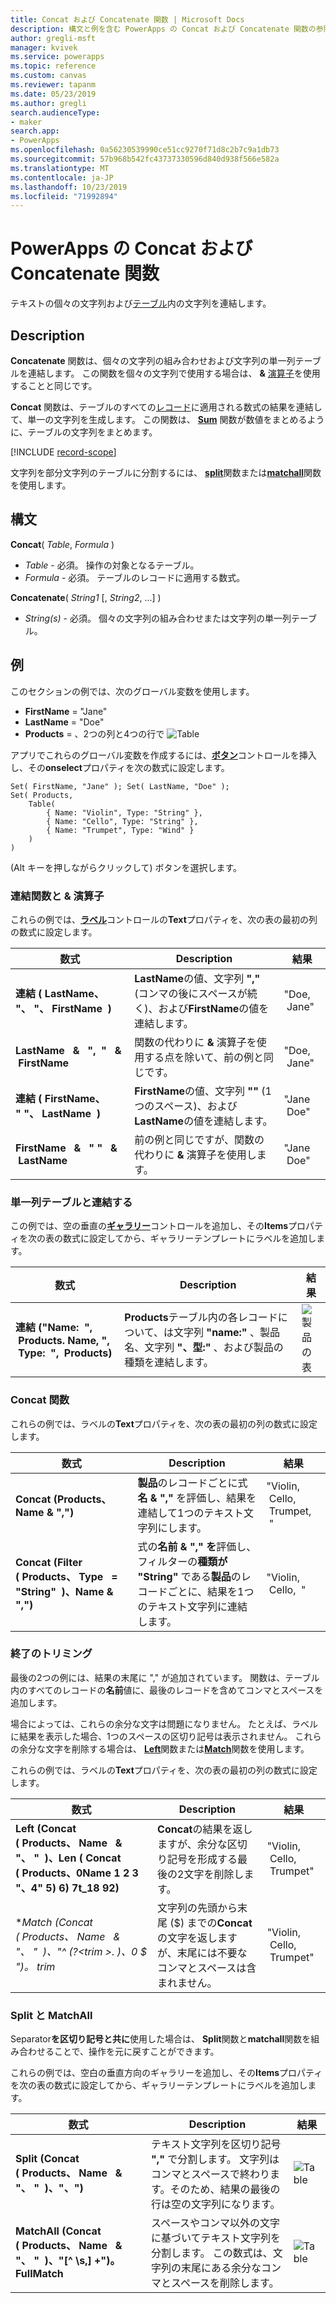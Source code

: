 ```yaml
---
title: Concat および Concatenate 関数 | Microsoft Docs
description: 構文と例を含む PowerApps の Concat および Concatenate 関数の参照情報
author: gregli-msft
manager: kvivek
ms.service: powerapps
ms.topic: reference
ms.custom: canvas
ms.reviewer: tapanm
ms.date: 05/23/2019
ms.author: gregli
search.audienceType:
- maker
search.app:
- PowerApps
ms.openlocfilehash: 0a56230539990ce51cc9270f71d8c2b7c9a1db73
ms.sourcegitcommit: 57b968b542fc43737330596d840d938f566e582a
ms.translationtype: MT
ms.contentlocale: ja-JP
ms.lasthandoff: 10/23/2019
ms.locfileid: "71992894"
---
```

# <a name="concat-and-concatenate-functions-in-powerapps"></a>PowerApps の Concat および Concatenate 関数

テキストの個々の文字列および[テーブル](../working-with-tables.md)内の文字列を連結します。

## <a name="description"></a>Description

**Concatenate** 関数は、個々の文字列の組み合わせおよび文字列の単一列テーブルを連結します。 この関数を個々の文字列で使用する場合は、 **&** [演算子](operators.md)を使用することと同じです。

**Concat** 関数は、テーブルのすべての[レコード](../working-with-tables.md#records)に適用される数式の結果を連結して、単一の文字列を生成します。 この関数は、 **[Sum](function-aggregates.md)** 関数が数値をまとめるように、テーブルの文字列をまとめます。

[!INCLUDE [record-scope](../../../includes/record-scope.md)]

文字列を部分文字列のテーブルに分割するには、 [**split**](function-split.md)関数または[**matchall**](function-ismatch.md)関数を使用します。

## <a name="syntax"></a>構文

**Concat**( *Table*, *Formula* )

- *Table* - 必須。  操作の対象となるテーブル。
- *Formula* - 必須。  テーブルのレコードに適用する数式。

**Concatenate**( *String1* [, *String2*, ...] )

- *String(s)* - 必須。  個々の文字列の組み合わせまたは文字列の単一列テーブル。

## <a name="examples"></a>例

このセクションの例では、次のグローバル変数を使用します。

- **FirstName** = "Jane"
- **LastName** = "Doe"
- **Products**  = 、2つの列と4つの行で ![Table ](media/function-concatenate/products.png)

アプリでこれらのグローバル変数を作成するには、[**ボタン**](../controls/control-button.md)コントロールを挿入し、その**onselect**プロパティを次の数式に設定します。

```powerapps-dot
Set( FirstName, "Jane" ); Set( LastName, "Doe" );
Set( Products,
    Table(
        { Name: "Violin", Type: "String" },
        { Name: "Cello", Type: "String" },
        { Name: "Trumpet", Type: "Wind" }
    )
)
```

(Alt キーを押しながらクリックして) ボタンを選択します。

### <a name="concatenate-function-and-the--operator"></a>連結関数と & 演算子

これらの例では、[**ラベル**](../controls/control-text-box.md)コントロールの**Text**プロパティを、次の表の最初の列の数式に設定します。

| 数式 | Description | 結果 |
|---------|-------------|--------|
| **連結 (&nbsp;LastName、&nbsp; "、&nbsp;"、&nbsp;FirstName &nbsp;)** | **LastName**の値、文字列 **","** (コンマの後にスペースが続く)、および**FirstName**の値を連結します。 | "Doe, &nbsp;Jane" |
| **LastName &nbsp; & &nbsp; ", &nbsp;" &nbsp; & &nbsp;FirstName** | 関数の代わりに **&** 演算子を使用する点を除いて、前の例と同じです。 | "Doe, &nbsp;Jane" |
| **連結 (&nbsp;FirstName、&nbsp; "&nbsp;"、&nbsp;LastName &nbsp;)** | **FirstName**の値、文字列 **""** (1 つのスペース)、および**LastName**の値を連結します。 | "Jane &nbsp;Doe" |
| **FirstName &nbsp; & &nbsp; "&nbsp;" &nbsp; & &nbsp;LastName** | 前の例と同じですが、関数の代わりに **&** 演算子を使用します。 | "Jane &nbsp;Doe" |

### <a name="concatenate-with-a-single-column-table"></a>単一列テーブルと連結する

この例では、空の垂直の[**ギャラリー**](../controls/control-gallery.md)コントロールを追加し、その**Items**プロパティを次の表の数式に設定してから、ギャラリーテンプレートにラベルを追加します。

| 数式 | Description | 結果 |
|---------|-------------|--------|
| **連結 ("Name: &nbsp;", &nbsp;Products. Name, ", &nbsp;Type: &nbsp;", &nbsp;Products)** | **Products**テーブル内の各レコードについて、は文字列 **"name:"** 、製品名、文字列 **"、型:"** 、および製品の種類を連結します。  | ![製品の表](media/function-concatenate/single-column.png) |

### <a name="concat-function"></a>Concat 関数

これらの例では、ラベルの**Text**プロパティを、次の表の最初の列の数式に設定します。

| 数式 | Description | 結果 |
|---------|-------------|--------|
| **Concat (Products、Name & ",")** | **製品**のレコードごとに式**名 & ","** を評価し、結果を連結して1つのテキスト文字列にします。  | "Violin, &nbsp;Cello, &nbsp;Trumpet, &nbsp;" |
| **Concat (Filter (&nbsp;Products、&nbsp;Type &nbsp; = &nbsp; "String" &nbsp;)、Name & ",")** | 式の**名前 & "," を**評価し、フィルターの**種類が "String"** である**製品**のレコードごとに、結果を1つのテキスト文字列に連結します。   | "Violin, &nbsp;Cello, &nbsp;" |

### <a name="trimming-the-end"></a>終了のトリミング

最後の2つの例には、結果の末尾に "," が追加されています。 関数は、テーブル内のすべてのレコードの**名前**値に、最後のレコードを含めてコンマとスペースを追加します。

場合によっては、これらの余分な文字は問題になりません。 たとえば、ラベルに結果を表示した場合、1つのスペースの区切り記号は表示されません。 これらの余分な文字を削除する場合は、 [**Left**](function-left-mid-right.md)関数または[**Match**](function-ismatch.md)関数を使用します。

これらの例では、ラベルの**Text**プロパティを、次の表の最初の列の数式に設定します。

| 数式 | Description | 結果 |
|---------|-------------|--------|
| **Left (Concat (&nbsp;Products、&nbsp;Name &nbsp; & &nbsp; "、&nbsp;" &nbsp;)、Len (&nbsp;Concat (&nbsp;Products、0Name 1 2 3 "、4" 5) 6) 7t_18 92)** | **Concat**の結果を返しますが、余分な区切り記号を形成する最後の2文字を削除します。 | "Violin, &nbsp;Cello, &nbsp;Trumpet" |
| **Match (Concat (&nbsp;Products、&nbsp;Name &nbsp; & &nbsp; "、&nbsp;" &nbsp;)、"^ (?&lt;trim &gt;. *)、0 $ ")。 trim** | 文字列の先頭から末尾 ($) までの**Concat**の文字を返しますが、末尾には不要なコンマとスペースは含まれません。 | "Violin, &nbsp;Cello, &nbsp;Trumpet" |

### <a name="split-and-matchall"></a>Split と MatchAll

Separator**を区切り記号と共に**使用した場合は、 **Split**関数と**matchall**関数を組み合わせることで、操作を元に戻すことができます。

これらの例では、空白の垂直方向のギャラリーを追加し、その**Items**プロパティを次の表の数式に設定してから、ギャラリーテンプレートにラベルを追加します。

| 数式 | Description | 結果 |
|---------|-------------|--------|
| **Split (Concat (&nbsp;Products、&nbsp;Name &nbsp; & &nbsp; "、&nbsp;" &nbsp;)、"、")** | テキスト文字列を区切り記号 **","** で分割します。 文字列はコンマとスペースで終わります。そのため、結果の最後の行は空の文字列になります。  | ![Table](media/function-concatenate/split.png) |
| **MatchAll (Concat (&nbsp;Products、&nbsp;Name &nbsp; & &nbsp; "、&nbsp;" &nbsp;)、"[^ \s,] +")。FullMatch** | スペースやコンマ以外の文字に基づいてテキスト文字列を分割します。 この数式は、文字列の末尾にある余分なコンマとスペースを削除します。 | ![Table](media/function-concatenate/matchall.png)
